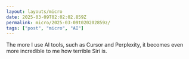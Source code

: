 ```yaml
---
layout: layouts/micro
date: 2025-03-09T02:02:02.859Z
permalink: micro/2025-03-09t020202859z/
tags: ["post", "micro", "AI"]
---
```

<p>
  The more I use AI tools, such as Cursor and Perplexity, it becomes even more incredible to me how terrible Siri is.
  <br />
</p>